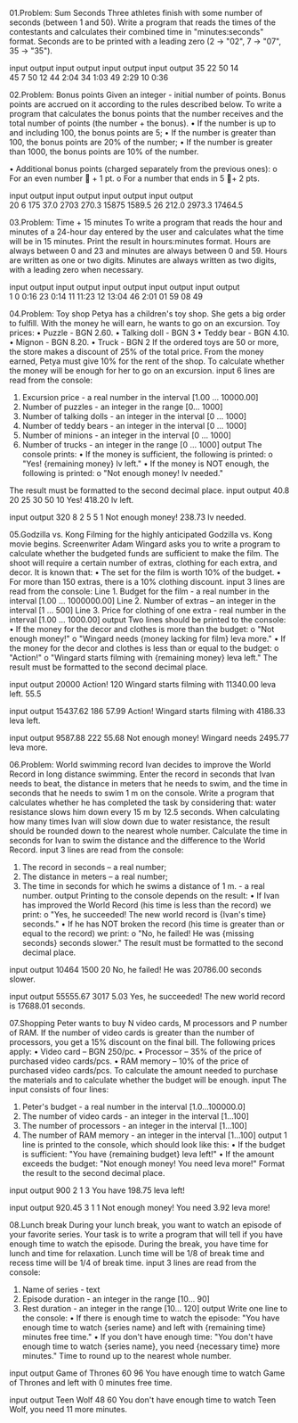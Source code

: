 01.Problem:  Sum Seconds
Three athletes finish with some number of seconds (between 1 and 50). Write a program that reads the times of the contestants and calculates their combined time in "minutes:seconds" format. Seconds are to be printed with a leading zero (2 -> "02", 7 -> "07", 35 -> "35").

input	output	input	output  input	output	input	output
35            22            50            14    
45            7             50            12
44	  2:04		34    1:03	  49  	2:29    10    0:36

02.Problem: Bonus points
Given an integer - initial number of points. Bonus points are accrued on it according to the rules described below. To write a program that calculates the bonus points that the number receives and the total number of points (the number + the bonus).
• If the number is up to and including 100, the bonus points are 5;
• If the number is greater than 100, the bonus points are 20% of the number;
• If the number is greater than 1000, the bonus points are 10% of the number.

• Additional bonus points (charged separately from the previous ones):
o For an even number  + 1 pt.
o For a number that ends in 5 + 2 pts.

input	output		input	output	        input	output	        input	output	
20	6               175     37.0            2703    270.3           15875   1589.5
        26		        212.0                   2973.3                  17464.5

03.Problem: Time + 15 minutes
To write a program that reads the hour and minutes of a 24-hour day entered by the user and calculates what the time will be in 15 minutes. 
Print the result in hours:minutes format. Hours are always between 0 and 23 and minutes are always between 0 and 59. 
Hours are written as one or two digits. Minutes are always written as two digits, with a leading zero when necessary.

input	output		input	output		input	output		input	output		input	output	
1                       0       0:16            23	0:14            11      11:23           12      13:04
46	2:01		01                      59                      08                      49

04.Problem: Toy shop
Petya has a children's toy shop. She gets a big order to fulfill. With the money he will earn, he wants to go on an excursion.
Toy prices:
• Puzzle - BGN 2.60.
• Talking doll - BGN 3
• Teddy bear - BGN 4.10.
• Mignon - BGN 8.20.
• Truck - BGN 2
If the ordered toys are 50 or more, the store makes a discount of 25% of the total price. From the money earned, Petya must give 10% for the rent of the shop. To calculate whether the money will be enough for her to go on an excursion.
input
6 lines are read from the console:
1. Excursion price - a real number in the interval [1.00 … 10000.00]
2. Number of puzzles - an integer in the range [0… 1000]
3. Number of talking dolls - an integer in the interval [0 … 1000]
4. Number of teddy bears - an integer in the interval [0 … 1000]
5. Number of minions - an integer in the interval [0 … 1000]
6. Number of trucks - an integer in the range [0 … 1000]
output
The console prints:
• If the money is sufficient, the following is printed:
o "Yes! {remaining money} lv left."
• If the money is NOT enough, the following is printed:
o "Not enough money! lv needed."

The result must be formatted to the second decimal place.
input	output
40.8
20
25
30
50
10	Yes! 418.20 lv left.

input	output
320
8
2
5
5
1	Not enough money! 238.73 lv needed.

05.Godzilla vs. Kong
Filming for the highly anticipated Godzilla vs. Kong movie begins. Screenwriter Adam Wingard asks you to write a program 
to calculate whether the budgeted funds are sufficient to make the film. The shoot will require a certain number of extras, clothing for each extra, and decor.
It is known that:
• The set for the film is worth 10% of the budget.
• For more than 150 extras, there is a 10% clothing discount.
input
3 lines are read from the console:
Line 1. Budget for the film - a real number in the interval [1.00 … 1000000.00]
Line 2. Number of extras – an integer in the interval [1 … 500]
Line 3. Price for clothing of one extra - real number in the interval [1.00 … 1000.00]
output
Two lines should be printed to the console:
• If the money for the decor and clothes is more than the budget:
o "Not enough money!"
o "Wingard needs {money lacking for film} leva more."
• If the money for the decor and clothes is less than or equal to the budget:
o "Action!"
o "Wingard starts filming with {remaining money} leva left."
The result must be formatted to the second decimal place.

input	output
20000   Action!
120     Wingard starts filming with 11340.00 leva left.
55.5

input	output
15437.62
186
57.99	Action!
        Wingard starts filming with 4186.33 leva left.

input	output
9587.88
222
55.68	Not enough money!
        Wingard needs 2495.77 leva more.

06.Problem: World swimming record
Ivan decides to improve the World Record in long distance swimming. Enter the record in seconds that Ivan needs to beat, the distance in meters that he needs to swim, and the time in seconds that he needs to swim 1 m on the console. Write a program that calculates whether he has completed the task by considering that: water resistance slows him down every 15 m by 12.5 seconds. When calculating how many times Ivan will slow down due to water resistance, the result should be rounded down to the nearest whole number.
Calculate the time in seconds for Ivan to swim the distance and the difference to the World Record.
input
3 lines are read from the console:
1. The record in seconds – a real number;
2. The distance in meters – a real number;
3. The time in seconds for which he swims a distance of 1 m. - a real number.
output
Printing to the console depends on the result:
• If Ivan has improved the World Record (his time is less than the record) we print:
o "Yes, he succeeded! The new world record is {Ivan's time} seconds."
• If he has NOT broken the record (his time is greater than or equal to the record) we print:
o "No, he failed! He was {missing seconds} seconds slower."
The result must be formatted to the second decimal place.

input   output
10464
1500
20	No, he failed! He was 20786.00 seconds slower.

input   output
55555.67
3017
5.03	Yes, he succeeded! The new world record is 17688.01 seconds.

07.Shopping
Peter wants to buy N video cards, M processors and P number of RAM. If the number of video cards is greater than the number of processors, you get a 15% discount on the final bill. The following prices apply:
• Video card – BGN 250/pc.
• Processor – 35% of the price of purchased video cards/pcs.
• RAM memory – 10% of the price of purchased video cards/pcs.
To calculate the amount needed to purchase the materials and to calculate whether the budget will be enough.
input
The input consists of four lines:
1. Peter's budget - a real number in the interval [1.0…100000.0]
2. The number of video cards - an integer in the interval [1…100]
3. The number of processors - an integer in the interval [1…100]
4. The number of RAM memory - an integer in the interval [1...100]
output
1 line is printed to the console, which should look like this:
• If the budget is sufficient:
"You have {remaining budget} leva left!"
• If the amount exceeds the budget:
"Not enough money! You need leva more!"
Format the result to the second decimal place.

input	output
900
2
1
3	You have 198.75 leva left!

input   output
920.45
3
1
1	Not enough money! You need 3.92 leva more!

08.Lunch break
During your lunch break, you want to watch an episode of your favorite series. Your task is to write a program that will tell if you have enough time to watch the episode. During the break, you have time for lunch and time for relaxation. Lunch time will be 1/8 of break time and recess time will be 1/4 of break time.
input
3 lines are read from the console:
1. Name of series - text
2. Episode duration - an integer in the range [10… 90]
3. Rest duration - an integer in the range [10… 120]
output
Write one line to the console:
• If there is enough time to watch the episode:
"You have enough time to watch {series name} and left with {remaining time} minutes free time."
• If you don't have enough time:
"You don't have enough time to watch {series name}, you need {necessary time} more minutes."
Time to round up to the nearest whole number.

input            output
Game of Thrones
60
96
	        You have enough time to watch Game of Thrones and left with 0 minutes free time.

input          output
Teen Wolf
48
60	       You don't have enough time to watch Teen Wolf, you need 11 more minutes.







	






			
		
			
	


		

		

	
